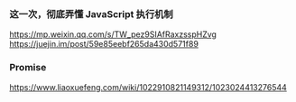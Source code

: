 ### 这一次，彻底弄懂 JavaScript 执行机制
https://mp.weixin.qq.com/s/TW_pez9SIAfRaxzsspHZvg
https://juejin.im/post/59e85eebf265da430d571f89

### Promise
https://www.liaoxuefeng.com/wiki/1022910821149312/1023024413276544

### 